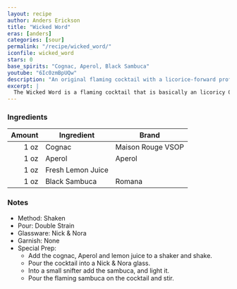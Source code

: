 ```yaml
---
layout: recipe
author: Anders Erickson
title: "Wicked Word"
eras: [anders]
categories: [sour]
permalink: "/recipe/wicked_word/"
iconfile: wicked_word
stars: 0
base_spirits: "Cognac, Aperol, Black Sambuca"
youtube: "6Ic0zmBpUQw"
description: "An original flaming cocktail with a licorice-forward profile, similar to an Oaxacan Old Fashioned."
excerpt: |
  The Wicked Word is a flaming cocktail that is basically an licoricy Oaxaca Old Fashioned.
---
```


### Ingredients

| Amount | Ingredient        | Brand             |
| -----: | ----------------- | ----------------- |
|   1 oz | Cognac            | Maison Rouge VSOP |
|   1 oz | Aperol            | Aperol            |
|   1 oz | Fresh Lemon Juice |                   |
|   1 oz | Black Sambuca     | Romana            |

### Notes

- Method: Shaken
- Pour: Double Strain
- Glassware: Nick & Nora
- Garnish: None
- Special Prep:
  - Add the cognac, Aperol and lemon juice to a shaker and shake.
  - Pour the cocktail into a Nick & Nora glass.
  - Into a small snifter add the sambuca, and light it.
  - Pour the flaming sambuca on the cocktail and stir.
